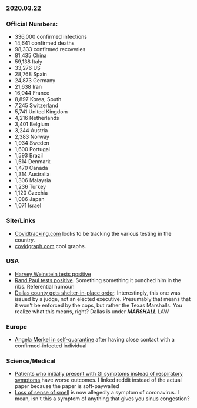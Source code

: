 ### 2020.03.22

### Official Numbers:

* 336,000 confirmed infections
* 14,641 confirmed deaths
* 98,333 confirmed recoveries
* 81,435 China
* 59,138 Italy
* 33,276 US
* 28,768 Spain
* 24,873 Germany
* 21,638 Iran
* 16,044 France
* 8,897 Korea, South
* 7,245 Switzerland
* 5,741 United Kingdom
* 4,216 Netherlands
* 3,401 Belgium
* 3,244 Austria
* 2,383 Norway
* 1,934 Sweden
* 1,600 Portugal
* 1,593 Brazil
* 1,514 Denmark
* 1,470 Canada
* 1,314 Australia
* 1,306 Malaysia
* 1,236 Turkey
* 1,120 Czechia
* 1,086 Japan
* 1,071 Israel

### Site/Links

* [Covidtracking.com](https://covidtracking.com/) looks to be tracking
  the various testing in the country.
* [covidgraph.com](https://www.covidgraph.com/p/coronavirus.html) cool
  graphs.

### USA

* [Harvey Weinstein tests
  positive](https://www.forbes.com/sites/danafeldman/2020/03/22/harvey-weinstein-has-reportedly-tested-positive-for-coronavirus/#16c12c746518)
* [Rand Paul tests
  positive](https://twitter.com/RandPaul/status/1241780756617273345).
  Something something it punched him in the ribs. Referential humour!
* [Dallas county gets shelter-in-place
  order](https://www.fox4news.com/news/shelter-at-home-order-issued-for-dallas-county).
  Interestingly, this one was issued by a judge, not an elected executive.
  Presumably that means that it won't be enforced by the cops, but rather
  the Texas Marshalls. You realize what this means, right? Dallas is under
  _**MARSHALL**_ LAW

### Europe

* [Angela Merkel in
  self-quarantine](https://twitter.com/BNODesk/status/1241782362666610688?s=20)
  after having close contact with a confirmed-infected individual

### Science/Medical

* [Patients who initially present with GI symptoms instead of
  respiratory
  symptoms](https://www.reddit.com/r/COVID19/comments/fmq6bb/digestive_symptoms_tied_to_worse_covid19_outcomes/)
  have worse outcomes. I linked reddit instead of the actual paper because
  the paper is soft-paywalled
* [Loss of sense of
  smell](https://www.ctvnews.ca/health/coronavirus/loss-of-smell-may-be-a-sign-of-covid-19-infection-doctors-groups-1.4863341)
  is now allegedly a symptom of coronavirus. I mean, isn't this a symptom
  of anything that gives you sinus congestion?


